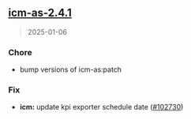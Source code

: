 
<a name="icm-as-2.4.1"></a>
## [icm-as-2.4.1](https://github.com/intershop/helm-charts/compare/icm-as-2.4.0...icm-as-2.4.1)

> 2025-01-06

### Chore

* bump versions of icm-as:patch

### Fix

* **icm:** update kpi exporter schedule date ([#102730](https://github.com/intershop/helm-charts/issues/102730))

